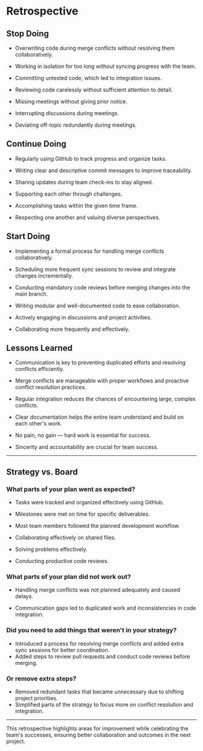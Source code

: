 <!-- this template is for inspiration, feel free to change it however you like! -->

# Retrospective  

## Stop Doing  

- Overwriting code during merge conflicts without resolving
 them collaboratively.

- Working in isolation for too long without syncing progress with the team.
  
- Committing untested code, which led to integration issues.

- Reviewing code carelessly without sufficient attention to detail.

- Missing meetings without giving prior notice.

- Interrupting discussions during meetings.

- Deviating off-topic redundantly during meetings.
  
## Continue Doing  

- Regularly using GitHub to track progress and organize tasks.
  
- Writing clear and descriptive commit messages to improve traceability.
  
- Sharing updates during team check-ins to stay aligned.

- Supporting each other through challenges.

- Accomplishing tasks within the given time frame.

- Respecting one another and valuing diverse perspectives.
  
## Start Doing  

- Implementing a formal process for handling merge conflicts collaboratively.
  
- Scheduling more frequent sync sessions to review and integrate changes
 incrementally.

- Conducting mandatory code reviews before merging changes into the main branch.

- Writing modular and well-documented code to ease collaboration.

- Actively engaging in discussions and project activities.

- Collaborating more frequently and effectively.
  
## Lessons Learned  

- Communication is key to preventing duplicated efforts and resolving conflicts
 efficiently.

- Merge conflicts are manageable with proper workflows and proactive conflict
 resolution practices.

- Regular integration reduces the chances of encountering large, complex
 conflicts.

- Clear documentation helps the entire team understand and build on each
 other's work.

- No pain, no gain — hard work is essential for success.

- Sincerity and accountability are crucial for team success.

---

## Strategy vs. Board  

### What parts of your plan went as expected?  

- Tasks were tracked and organized effectively using GitHub.
  
- Milestones were met on time for specific deliverables.
  
- Most team members followed the planned development workflow.

- Collaborating effectively on shared files.

- Solving problems effectively.

- Conducting productive code reviews.
  
### What parts of your plan did not work out?  

- Handling merge conflicts was not planned adequately and caused delays.
  
- Communication gaps led to duplicated work and inconsistencies in code
 integration.  

### Did you need to add things that weren't in your strategy?  

- Introduced a process for resolving merge conflicts and added extra sync
 sessions for better coordination.  
- Added steps to review pull requests and conduct code reviews before merging.
  
### Or remove extra steps?  

- Removed redundant tasks that became unnecessary due to shifting project
 priorities.  
- Simplified parts of the strategy to focus more on conflict resolution
 and integration.  

---

This retrospective highlights areas for improvement while celebrating the
 team's successes, ensuring better collaboration and outcomes in the next project.
